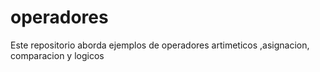 # operadores
Este repositorio aborda ejemplos de operadores artimeticos ,asignacion, comparacion y logicos
